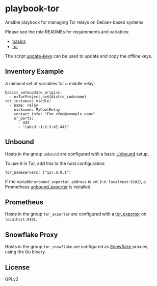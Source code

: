 # playbook-tor

Ansible playbook for managing Tor relays on Debian-based systems.

Please see the role READMEs for requirements and variables:

* [basics](https://github.com/7adietri/ansible-basics)
* [tor](https://github.com/7adietri/ansible-tor)

The script [update-keys](update-keys) can be used to update and copy the
offline keys.

## Inventory Example

A minimal set of variables for a middle relay:

    basics_autoupdate_origins:
      - o=TorProject,n=${distro_codename}
    tor_instances_middle:
      - name: relay
        nickname: MyCoolRelay
        contact_info: "Foo <foo@example.com>"
        or_ports:
          - 443
          - "[abcd::1:2:3:4]:443"

## Unbound

Hosts in the group `unbound` are configured with a basic [Unbound][] setup.

To use it in Tor, add this to the host configuration:

    tor_nameservers: ["127.0.0.1"]

If the variable `unbound_exporter_address` is set (i.e. `localhost:9102`), a
Prometheus [unbound_exporter][] is installed.

[unbound]: https://nlnetlabs.nl/documentation/unbound/
[unbound_exporter]: https://github.com/kumina/unbound_exporter

## Prometheus

Hosts in the group `tor_exporter` are configured with a [tor_exporter][] on
`localhost:9101`.

[tor_exporter]: https://github.com/atx/prometheus-tor_exporter

## Snowflake Proxy

Hosts in the group `tor_snowflake` are configured as [Snowflake][] proxies,
using the Go binary.

[snowflake]: https://snowflake.torproject.org/

## License

GPLv3
